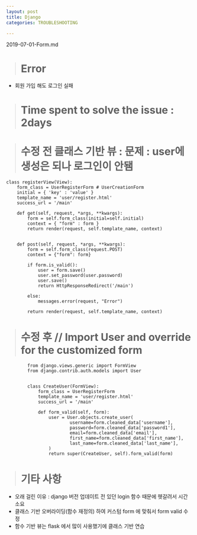 ```yaml
---
layout: post
title: Django
categories: TROUBLESHOOTING

---
```


2019-07-01-Form.md


> # Error 

* 회원 가입 해도 로그인 실패 



> # Time spent to solve the issue : 2days




> # 수정 전 클래스 기반 뷰 : 문제 : user에 생성은 되나 로그인이 안됌


    class registerView(View):
        form_class = UserRegisterForm # UserCreationForm
        initial = { 'key' : 'value' }
        template_name = 'user/register.html'
        success_url = '/main'

        def get(self, request, *args, **kwargs):
            form = self.form_class(initial=self.initial)
            context = { "form" : form }
            return render(request, self.template_name, context)


        def post(self, request, *args, **kwargs):
            form = self.form_class(request.POST)
            context = {"form": form}

            if form.is_valid():
                user = form.save()
                user.set_password(user.password)
                user.save()
                return HttpResponseRedirect('/main')

            else:
                messages.error(request, "Error")

            return render(request, self.template_name, context)




> # 수정 후 // Import User and override for the customized form



            from django.views.generic import FormView
            from django.contrib.auth.models import User


            class CreateUser(FormView):
                form_class = UserRegisterForm 
                template_name = 'user/register.html'
                success_url = '/main'

                def form_valid(self, form):
                    user = User.objects.create_user(
                            username=form.cleaned_data['username'],
                            password=form.cleaned_data['password1'],
                            email=form.cleaned_data['email'],
                            first_name=form.cleaned_data['first_name'],
                            last_name=form.cleaned_data['last_name'],
                    )
                    return super(CreateUser, self).form_valid(form)



> # 기타 사항
* 오래 걸린 이유 : django 버전 업데이트 전 있던 login 함수 때문에 헷갈려서 시간 소요
* 클래스 기반 오버라이딩(함수 재정의) 하여 커스텀 form 에 맞춰서 form valid 수정 
* 함수 기반 뷰는 flask 에서 많이 사용했기에 클래스 기반 연습

  
